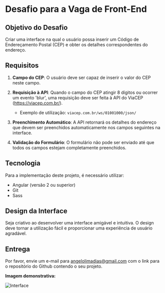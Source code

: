 # Desafio para a Vaga de Front-End

## Objetivo do Desafio
Criar uma interface na qual o usuário possa inserir um Código de Endereçamento Postal (CEP) e obter os detalhes correspondentes do endereço.

## Requisitos

1. **Campo do CEP**: O usuário deve ser capaz de inserir o valor do CEP neste campo.
2. **Requisição à API**: Quando o campo do CEP atingir 8 dígitos ou ocorrer um evento 'blur', uma requisição deve ser feita à API do ViaCEP (https://viacep.com.br/). 
    * Exemplo de utilização: `viacep.com.br/ws/01001000/json/`
   
3. **Preenchimento Automático**: A API retornará os detalhes do endereço que devem ser preenchidos automaticamente nos campos seguintes na interface.
4. **Validação do Formulário**: O formulário não pode ser enviado até que todos os campos estejam completamente preenchidos.

## Tecnologia
Para a implementação deste projeto, é necessário utilizar:
   - Angular (versão 2 ou superior)
   - Git
   - Sass
     
## Design da Interface
Seja criativo ao desenvolver uma interface amigável e intuitiva. O design deve tornar a utilização fácil e proporcionar uma experiência de usuário agradável.

## Entrega
Por favor, envie um e-mail para angelolimadias@gmail.com com o link para o repositório do Github contendo o seu projeto.

**Imagem demonstrativa:**

![Interface](https://user-images.githubusercontent.com/29432231/80777588-1e3f8780-8b3c-11ea-9da6-81cc1cb3e9e8.gif)
